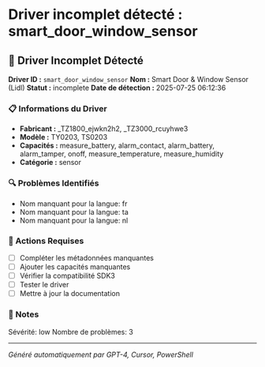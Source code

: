 # Driver incomplet détecté : smart_door_window_sensor

## 🚨 Driver Incomplet Détecté

**Driver ID :** `smart_door_window_sensor`
**Nom :** Smart Door & Window Sensor (Lidl)
**Statut :** incomplete
**Date de détection :** 2025-07-25 06:12:36

### 📋 Informations du Driver
- **Fabricant :** _TZ1800_ejwkn2h2, _TZ3000_rcuyhwe3
- **Modèle :** TY0203, TS0203
- **Capacités :** measure_battery, alarm_contact, alarm_battery, alarm_tamper, onoff, measure_temperature, measure_humidity
- **Catégorie :** sensor

### 🔍 Problèmes Identifiés
- Nom manquant pour la langue: fr
- Nom manquant pour la langue: ta
- Nom manquant pour la langue: nl

### 🎯 Actions Requises
- [ ] Compléter les métadonnées manquantes
- [ ] Ajouter les capacités manquantes
- [ ] Vérifier la compatibilité SDK3
- [ ] Tester le driver
- [ ] Mettre à jour la documentation

### 📝 Notes
Sévérité: low
Nombre de problèmes: 3

---
*Généré automatiquement par GPT-4, Cursor, PowerShell*

